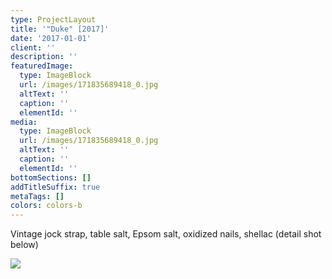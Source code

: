 ```yaml
---
type: ProjectLayout
title: '"Duke" [2017]'
date: '2017-01-01'
client: ''
description: ''
featuredImage:
  type: ImageBlock
  url: /images/171835689418_0.jpg
  altText: ''
  caption: ''
  elementId: ''
media:
  type: ImageBlock
  url: /images/171835689418_0.jpg
  altText: ''
  caption: ''
  elementId: ''
bottomSections: []
addTitleSuffix: true
metaTags: []
colors: colors-b
---
```

Vintage jock strap, table salt, Epsom salt, oxidized nails, shellac (detail shot below)

![](/images/171835689418_1.jpg)
